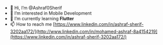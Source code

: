 - 👋 Hi, I’m @Ashraf0Sherif
- 👀 I’m interested in Mobile Development
- 🌱 I’m currently learning **Flutter**
- 📫 How to reach me [https://www.linkedin.com/in/ashraf-sherif-3202aa172/](http://www.linkedin.com/in/mohamed-ashraf-8a4154219](https://www.linkedin.com/in/ashraf-sherif-3202aa172/)

<!---
Ashraf0Sherif/Ashraf0Sherif is a ✨ special ✨ repository because its `README.md` (this file) appears on your GitHub profile.
You can click the Preview link to take a look at your changes.
--->
